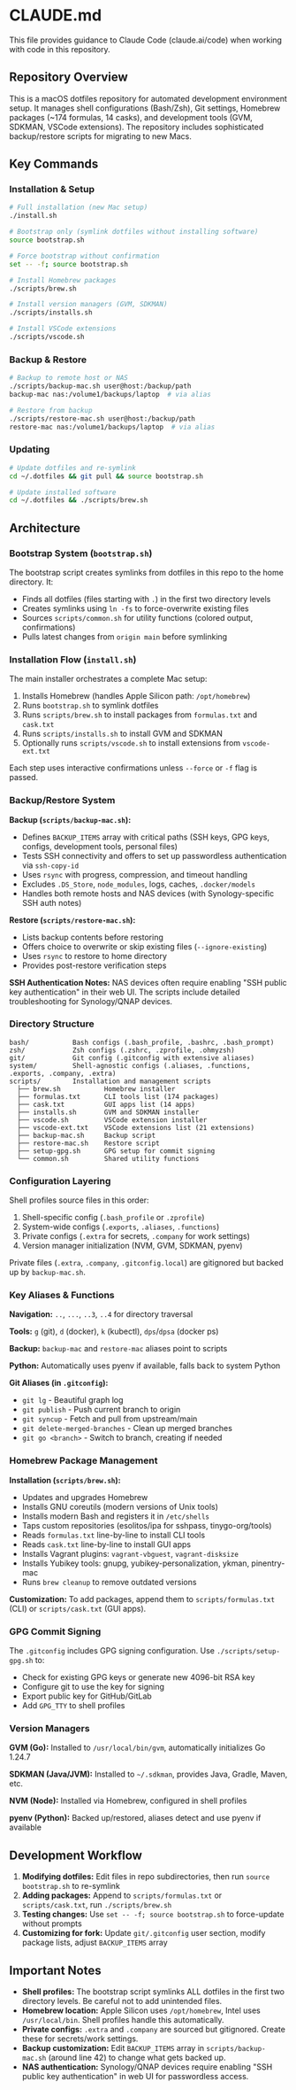 # CLAUDE.md

This file provides guidance to Claude Code (claude.ai/code) when working with code in this repository.

## Repository Overview

This is a macOS dotfiles repository for automated development environment setup. It manages shell configurations (Bash/Zsh), Git settings, Homebrew packages (~174 formulas, 14 casks), and development tools (GVM, SDKMAN, VSCode extensions). The repository includes sophisticated backup/restore scripts for migrating to new Macs.

## Key Commands

### Installation & Setup

```bash
# Full installation (new Mac setup)
./install.sh

# Bootstrap only (symlink dotfiles without installing software)
source bootstrap.sh

# Force bootstrap without confirmation
set -- -f; source bootstrap.sh

# Install Homebrew packages
./scripts/brew.sh

# Install version managers (GVM, SDKMAN)
./scripts/installs.sh

# Install VSCode extensions
./scripts/vscode.sh
```

### Backup & Restore

```bash
# Backup to remote host or NAS
./scripts/backup-mac.sh user@host:/backup/path
backup-mac nas:/volume1/backups/laptop  # via alias

# Restore from backup
./scripts/restore-mac.sh user@host:/backup/path
restore-mac nas:/volume1/backups/laptop  # via alias
```

### Updating

```bash
# Update dotfiles and re-symlink
cd ~/.dotfiles && git pull && source bootstrap.sh

# Update installed software
cd ~/.dotfiles && ./scripts/brew.sh
```

## Architecture

### Bootstrap System (`bootstrap.sh`)

The bootstrap script creates symlinks from dotfiles in this repo to the home directory. It:
- Finds all dotfiles (files starting with `.`) in the first two directory levels
- Creates symlinks using `ln -fs` to force-overwrite existing files
- Sources `scripts/common.sh` for utility functions (colored output, confirmations)
- Pulls latest changes from `origin main` before symlinking

### Installation Flow (`install.sh`)

The main installer orchestrates a complete Mac setup:
1. Installs Homebrew (handles Apple Silicon path: `/opt/homebrew`)
2. Runs `bootstrap.sh` to symlink dotfiles
3. Runs `scripts/brew.sh` to install packages from `formulas.txt` and `cask.txt`
4. Runs `scripts/installs.sh` to install GVM and SDKMAN
5. Optionally runs `scripts/vscode.sh` to install extensions from `vscode-ext.txt`

Each step uses interactive confirmations unless `--force` or `-f` flag is passed.

### Backup/Restore System

**Backup (`scripts/backup-mac.sh`):**
- Defines `BACKUP_ITEMS` array with critical paths (SSH keys, GPG keys, configs, development tools, personal files)
- Tests SSH connectivity and offers to set up passwordless authentication via `ssh-copy-id`
- Uses `rsync` with progress, compression, and timeout handling
- Excludes `.DS_Store`, `node_modules`, logs, caches, `.docker/models`
- Handles both remote hosts and NAS devices (with Synology-specific SSH auth notes)

**Restore (`scripts/restore-mac.sh`):**
- Lists backup contents before restoring
- Offers choice to overwrite or skip existing files (`--ignore-existing`)
- Uses `rsync` to restore to home directory
- Provides post-restore verification steps

**SSH Authentication Notes:** NAS devices often require enabling "SSH public key authentication" in their web UI. The scripts include detailed troubleshooting for Synology/QNAP devices.

### Directory Structure

```
bash/           Bash configs (.bash_profile, .bashrc, .bash_prompt)
zsh/            Zsh configs (.zshrc, .zprofile, .ohmyzsh)
git/            Git config (.gitconfig with extensive aliases)
system/         Shell-agnostic configs (.aliases, .functions, .exports, .company, .extra)
scripts/        Installation and management scripts
  ├── brew.sh           Homebrew installer
  ├── formulas.txt      CLI tools list (174 packages)
  ├── cask.txt          GUI apps list (14 apps)
  ├── installs.sh       GVM and SDKMAN installer
  ├── vscode.sh         VSCode extension installer
  ├── vscode-ext.txt    VSCode extensions list (21 extensions)
  ├── backup-mac.sh     Backup script
  ├── restore-mac.sh    Restore script
  ├── setup-gpg.sh      GPG setup for commit signing
  └── common.sh         Shared utility functions
```

### Configuration Layering

Shell profiles source files in this order:
1. Shell-specific config (`.bash_profile` or `.zprofile`)
2. System-wide configs (`.exports`, `.aliases`, `.functions`)
3. Private configs (`.extra` for secrets, `.company` for work settings)
4. Version manager initialization (NVM, GVM, SDKMAN, pyenv)

Private files (`.extra`, `.company`, `.gitconfig.local`) are gitignored but backed up by `backup-mac.sh`.

### Key Aliases & Functions

**Navigation:** `..`, `...`, `..3`, `..4` for directory traversal

**Tools:** `g` (git), `d` (docker), `k` (kubectl), `dps`/`dpsa` (docker ps)

**Backup:** `backup-mac` and `restore-mac` aliases point to scripts

**Python:** Automatically uses pyenv if available, falls back to system Python

**Git Aliases (in `.gitconfig`):**
- `git lg` - Beautiful graph log
- `git publish` - Push current branch to origin
- `git syncup` - Fetch and pull from upstream/main
- `git delete-merged-branches` - Clean up merged branches
- `git go <branch>` - Switch to branch, creating if needed

### Homebrew Package Management

**Installation (`scripts/brew.sh`):**
- Updates and upgrades Homebrew
- Installs GNU coreutils (modern versions of Unix tools)
- Installs modern Bash and registers it in `/etc/shells`
- Taps custom repositories (esolitos/ipa for sshpass, tinygo-org/tools)
- Reads `formulas.txt` line-by-line to install CLI tools
- Reads `cask.txt` line-by-line to install GUI apps
- Installs Vagrant plugins: `vagrant-vbguest`, `vagrant-disksize`
- Installs Yubikey tools: gnupg, yubikey-personalization, ykman, pinentry-mac
- Runs `brew cleanup` to remove outdated versions

**Customization:** To add packages, append them to `scripts/formulas.txt` (CLI) or `scripts/cask.txt` (GUI apps).

### GPG Commit Signing

The `.gitconfig` includes GPG signing configuration. Use `./scripts/setup-gpg.sh` to:
- Check for existing GPG keys or generate new 4096-bit RSA key
- Configure git to use the key for signing
- Export public key for GitHub/GitLab
- Add `GPG_TTY` to shell profiles

### Version Managers

**GVM (Go):** Installed to `/usr/local/bin/gvm`, automatically initializes Go 1.24.7

**SDKMAN (Java/JVM):** Installed to `~/.sdkman`, provides Java, Gradle, Maven, etc.

**NVM (Node):** Installed via Homebrew, configured in shell profiles

**pyenv (Python):** Backed up/restored, aliases detect and use pyenv if available

## Development Workflow

1. **Modifying dotfiles:** Edit files in repo subdirectories, then run `source bootstrap.sh` to re-symlink
2. **Adding packages:** Append to `scripts/formulas.txt` or `scripts/cask.txt`, run `./scripts/brew.sh`
3. **Testing changes:** Use `set -- -f; source bootstrap.sh` to force-update without prompts
4. **Customizing for fork:** Update `git/.gitconfig` user section, modify package lists, adjust `BACKUP_ITEMS` array

## Important Notes

- **Shell profiles:** The bootstrap script symlinks ALL dotfiles in the first two directory levels. Be careful not to add unintended files.
- **Homebrew location:** Apple Silicon uses `/opt/homebrew`, Intel uses `/usr/local/bin`. Shell profiles handle this automatically.
- **Private configs:** `.extra` and `.company` are sourced but gitignored. Create these for secrets/work settings.
- **Backup customization:** Edit `BACKUP_ITEMS` array in `scripts/backup-mac.sh` (around line 42) to change what gets backed up.
- **NAS authentication:** Synology/QNAP devices require enabling "SSH public key authentication" in web UI for passwordless access.

